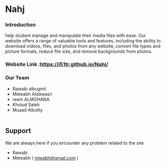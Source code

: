 # Nahj




### Introduction 
help student manage and manipulate their media files with ease. Our website offers a range of valuable tools and features, including the ability to download videos, files, and photos from any website, convert file types and picture formats, reduce file size, and remove backgrounds from photos.


### Website Link :https://i51tr.github.io/Nahj/

### Our Team 
- Rawabi albugmii
- Meteabh Aldawasri
- reem ALMOHANA
- Kholud Saleh
- Muaad Albutty
<br><br>


## Support
We are always here if you encounter any problem related to the site
- Rawabi
- Meteabh ( mteabh@gmail.com )

